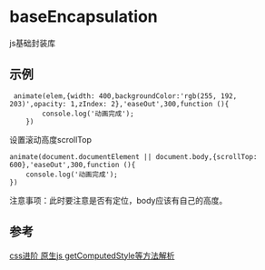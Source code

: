 # baseEncapsulation
js基础封装库

## 示例

```
 animate(elem,{width: 400,backgroundColor:'rgb(255, 192, 203)',opacity: 1,zIndex: 2},'easeOut',300,function (){
        console.log('动画完成');
    })
```

设置滚动高度scrollTop

```
animate(document.documentElement || document.body,{scrollTop: 600},'easeOut',300,function (){
    console.log('动画完成');
})
```

注意事项：此时要注意是否有定位，body应该有自己的高度。


## 参考

[css进阶 原生js getComputedStyle等方法解析](http://web.jobbole.com/85324/)

